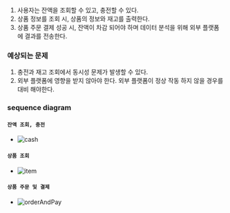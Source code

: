 1. 사용자는 잔액을 조회할 수 있고, 충전할 수 있다.
2. 상품 정보를 조회 시, 상품의 정보와 재고를 출력한다.
3. 상품 주문 결제 성공 시, 잔액이 차감 되어야 하며 데이터 분석을 위해 외부 플랫폼에 결과를 전송한다.
### 예상되는 문제
1. 충전과 재고 조회에서 동시성 문제가 발생할 수 있다.
2. 외부 플랫폼에 영향을 받지 않아야 한다. 외부 플랫폼이 정상 작동 하지 않을 경우를 대비 해야한다.

### sequence diagram
#### **`잔액 조회, 충전`**
- ![cash](https://github.com/user-attachments/assets/404ce1f4-2c5d-4d20-9090-b81aeece05f6)
#### **`상품 조회`**
- ![item](https://github.com/user-attachments/assets/37ad5f02-c099-4eec-95ab-9f1d1b3cb778)
#### **`상품 주문 및 결제`**
- ![orderAndPay](https://github.com/user-attachments/assets/8120169a-9e11-4848-9816-2dea1155a54e)
